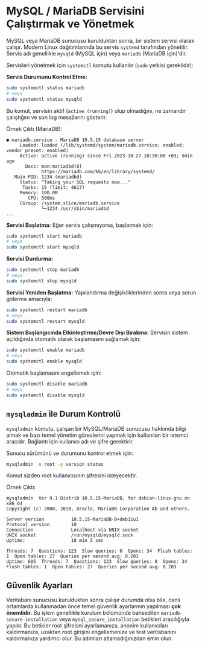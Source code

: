 # MySQL / MariaDB Servisini Çalıştırmak ve Yönetmek

MySQL veya MariaDB sunucusu kurulduktan sonra, bir sistem servisi olarak çalışır. Modern Linux dağıtımlarında bu servis `systemd` tarafından yönetilir. Servis adı genellikle `mysqld` (MySQL için) veya `mariadb` (MariaDB için)'dir.

Servisleri yönetmek için `systemctl` komutu kullanılır (`sudo` yetkisi gereklidir):

**Servis Durumunu Kontrol Etme:**
```bash
sudo systemctl status mariadb 
# veya
sudo systemctl status mysqld 
```
Bu komut, servisin aktif (`active (running)`) olup olmadığını, ne zamandır çalıştığını ve son log mesajlarını gösterir.

Örnek Çıktı (MariaDB):
```
● mariadb.service - MariaDB 10.5.15 database server
     Loaded: loaded (/lib/systemd/system/mariadb.service; enabled; vendor preset: enabled)
     Active: active (running) since Fri 2023-10-27 10:30:00 +03; 5min ago
       Docs: man:mariadbd(8)
             https://mariadb.com/kb/en/library/systemd/
   Main PID: 1234 (mariadbd)
     Status: "Taking your SQL requests now..."
      Tasks: 15 (limit: 4617)
     Memory: 100.0M
        CPU: 500ms
     CGroup: /system.slice/mariadb.service
             └─1234 /usr/sbin/mariadbd
...
```

**Servisi Başlatma:**
Eğer servis çalışmıyorsa, başlatmak için:
```bash
sudo systemctl start mariadb 
# veya
sudo systemctl start mysqld
```

**Servisi Durdurma:**
```bash
sudo systemctl stop mariadb 
# veya
sudo systemctl stop mysqld
```

**Servisi Yeniden Başlatma:**
Yapılandırma değişikliklerinden sonra veya sorun giderme amacıyla:
```bash
sudo systemctl restart mariadb 
# veya
sudo systemctl restart mysqld
```

**Sistem Başlangıcında Etkinleştirme/Devre Dışı Bırakma:**
Servisin sistem açıldığında otomatik olarak başlamasını sağlamak için:
```bash
sudo systemctl enable mariadb 
# veya
sudo systemctl enable mysqld
```
Otomatik başlamasını engellemek için:
```bash
sudo systemctl disable mariadb 
# veya
sudo systemctl disable mysqld
```

## `mysqladmin` ile Durum Kontrolü

`mysqladmin` komutu, çalışan bir MySQL/MariaDB sunucusu hakkında bilgi almak ve bazı temel yönetim görevlerini yapmak için kullanılan bir istemci aracıdır. Bağlantı için kullanıcı adı ve şifre gerektirir.

Sunucu sürümünü ve durumunu kontrol etmek için:
```bash
mysqladmin -u root -p version status
```
Komut sizden root kullanıcısının şifresini isteyecektir.

Örnek Çıktı:
```
mysqladmin  Ver 9.1 Distrib 10.5.15-MariaDB, for debian-linux-gnu on x86_64
Copyright (c) 2000, 2018, Oracle, MariaDB Corporation Ab and others.

Server version          10.5.15-MariaDB-0+deb11u1
Protocol version        10
Connection              Localhost via UNIX socket
UNIX socket             /run/mysqld/mysqld.sock
Uptime:                 10 min 5 sec

Threads: 7  Questions: 123  Slow queries: 0  Opens: 34  Flush tables: 1  Open tables: 27  Queries per second avg: 0.203
Uptime: 605  Threads: 7  Questions: 123  Slow queries: 0  Opens: 34  Flush tables: 1  Open tables: 27  Queries per second avg: 0.203
```

## Güvenlik Ayarları

Veritabanı sunucusu kurulduktan sonra çalışır durumda olsa bile, canlı ortamlarda kullanmadan önce temel güvenlik ayarlarının yapılması **çok önemlidir**. Bu işlem genellikle kurulum bölümünde bahsedilen `mariadb-secure-installation` veya `mysql_secure_installation` betikleri aracılığıyla yapılır. Bu betikler root şifresini ayarlamanıza, anonim kullanıcıları kaldırmanıza, uzaktan root girişini engellemenize ve test veritabanını kaldırmanıza yardımcı olur. Bu adımları atlamadığınızdan emin olun.
